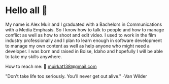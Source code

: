 # Hello all 👋

My name is Alex Muir and I graduated with a Bachelors in Communications with a Media Emphasis. So I know how to talk to people and how to manage conflict as well as how to shoot and edit video. I used to work in the film industry professionally and I plan to learn enough in software development to manage my own content as well as help anyone who might need a developer. I was born and raised in Boise, Idaho and hopefully I will be able to take my skills anywhere.


How to reach me:
📩  muirkat138@gmail.com

"Don't take life too seriously. You'll never get out alive."
-Van Wilder
